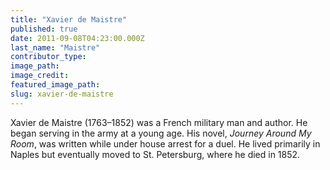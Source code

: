 ```yaml
---
title: "Xavier de Maistre"
published: true
date: 2011-09-08T04:23:00.000Z
last_name: "Maistre"
contributor_type:
image_path:
image_credit:
featured_image_path:
slug: xavier-de-maistre
---
```


Xavier de Maistre (1763–1852) was a French military man and author. He began serving in the army at a young age. His novel, _Journey Around My Room_, was written while under house arrest for a duel. He lived primarily in Naples but eventually moved to St. Petersburg, where he died in 1852.

